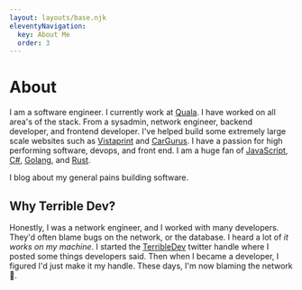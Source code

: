 ```yaml
---
layout: layouts/base.njk
eleventyNavigation:
  key: About Me
  order: 3
---
```

# About

I am a software engineer. I currently work at [Quala](https://www.quala.io). I have worked on all area's of the stack. From a sysadmin, network engineer, backend developer, and frontend developer. I've helped build some extremely large scale websites such as [Vistaprint](https://www.vistaprint.com) and [CarGurus](https://www.cargurus.com). I have a passion for high performing software, devops, and front end. I am a huge fan of [JavaScript](https://en.wikipedia.org/wiki/JavaScript), [C#](https://en.wikipedia.org/wiki/C_Sharp), [Golang](https://en.wikipedia.org/wiki/Go_(programming_language)), and [Rust](https://en.wikipedia.org/wiki/Rust_(programming_language)).

I blog about my general pains building software.

## Why Terrible Dev?

Honestly, I was a network engineer, and I worked with many developers. They'd often blame bugs on the network, or the database. I heard a lot of *it works on my machine*. I started the [TerribleDev](https://www.twitter.com/terribledev) twitter handle where I posted some things developers said. Then when I became a developer, I figured I'd just make it my handle. These days, I'm now blaming the network 🤣.
